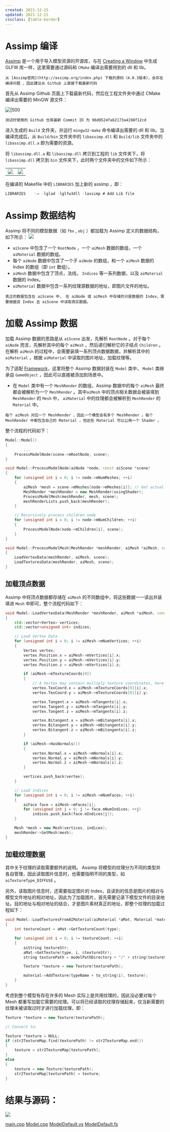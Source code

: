 ```yaml
---
created: 2021-12-15
updated: 2021-12-21
cssclass: [table-border]
---
```


# Assimp 编译

 [Assimp](http://assimp.org/index.php) 是一个用于导入模型资源的开源库，与在 [Creating a Window](Learn%20OpenGL%20-%20Ch%2000%20Creating%20a%20Window.md) 中生成 GLFW 库一样，这里需要通过源码和 `CMake` 编译出需要用到的 dll 和 lib。

```ad-error
从 [Assimp官网](http://assimp.org/index.php) 下载的源码（4.0.3版本），会存在编译问题 ，因此建议从 Github 上直接下载最新代码
```

首先从 Assimp Github 页面上下载最新代码，然后在工程文件夹中通过 CMake 编译出需要的 MinGW 源文件：

![|500](assets/LearnOpenGL-Ch%2008%20Model%20%20Loading/Untitled.png)

```ad-tip
测试时使用的 Github 仓库最新 Commit ID 为 96d0524fab2173a4198f12cd
```

进入生成的 `Build` 文件夹，并运行 `mingw32-make` 命令编译出需要的 dll 和 lib。当编译完成后，从 `Build/bin` 文件夹中的 `libassimp.dll` 和 `Build/lib` 文件夹中的 `libassimp.dll.a` 即为需要的资源。

将 `libassimp.dll.a` 和 `libassimp.dll` 拷贝到工程的 `lib` 文件夹下，将 `libassimp.dll` 拷贝到 `bin` 文件夹下，此时两个文件夹中的文件如下所示：

|                                                                       |                                                                       |
| --------------------------------------------------------------------- | --------------------------------------------------------------------- |
| ![](assets/LearnOpenGL-Ch%2008%20Model%20%20Loading/Untitled%201.png) | ![](assets/LearnOpenGL-Ch%2008%20Model%20%20Loading/Untitled%202.png) |

在编译的 Makefile 中的 `LIBRARIES` 加上新的 assimp ，即：

```csharp
LIBRARIES    := -lglad -lglfw3dll -lassimp # Add Lib file
```

# Assimp 数据结构

Assimp 将不同的模型数据（如 `fbx` , `obj` ）都加载为 Assimp 定义的数据结构，如下所示：
![](assets/LearnOpenGL-Ch%2008%20Model%20%20Loading/Untitled%203.png)

- `aiScene` 中包含了一个 `RootNode` ，一个 `aiMesh` 数据的数组，一个 `aiMaterial` 数据的数组。
- 每个 `aiNode` 数据中包含了一个子 `aiNode` 的数组，和一个 `aiMesh` 数据的 Index 的数组（即 `int` 数组）。
- `aiMesh` 数据中包含了顶点，法线， `Indices` 等一系列数据，以及 `aiMaterial` 数据的 Index。
- `aiMaterial` 数据中包含一系列纹理源数据的地址，即图片文件的地址。

```ad-note
真正的数据包含在 aiScene 中， 在 aiNode 或 aiMesh 中存储的只是数据的 Index，需要根据该 Index 去 aiScene 中读取真实数据。
```

# 加载 Assimp 数据

加载 Assimp 数据的思路是从 `aiScene` 出发，先解析 `RootNode` 。对于每个 `aiNode` 而言，先解析其中的每个 `aiMesh` ，然后递归解析它的子结点 `Children` 。在解析 `aiMesh` 的过程中，会需要装填一系列顶点数据数据，并解析其中的 `aiMaterial` ，根据 `aiMaterial` 中读取的图片地址，加载纹理等。

为了适配 [Framework](LearnOpenGL-Ch%2008%20Framework.md)，这里将整个 Assimp 数据封装在 `Model` 类中， `Model` 类继承自 `GameObject` ，因此可以直接被添加到场景中。

-   在 `Model` 类中有一个 `MeshRender` 的数组，Assimp 数据中的每个 `aiMesh` 最终都会被解析为一个 `MeshRender` 。其中`aiMesh` 中的顶点相关数据会被装填到 `MeshRender` 的 `Mesh` 中， `aiMaterial` 中的纹理都会被解析到 `MeshRender` 的 `Material` 中。

```ad-note
每个 aiMesh 对应一个 MeshRender ，因此一个模型会有多个 MeshRender 。每个 MeshRender 中都包含自己的 Material ，但这些 Material 可以公用一个 Shader 。
```

整个流程的代码如下：

```cpp
Model::Model()
{
		...
    ProcessModelNode(scene->mRootNode, scene);
}

void Model::ProcessModelNode(aiNode *node, const aiScene *scene)
{
    for (unsigned int i = 0; i != node->mNumMeshes; ++i)
    {
        aiMesh *mesh = scene->mMeshes[node->mMeshes[i]]; // Get actual mesh data from scene
        MeshRender *meshRender = new MeshRender(usingShader);
        ProcessModelMesh(meshRender, mesh, scene);
        meshRenderLists.push_back(meshRender);
    }

    // Recursively process children node
    for (unsigned int i = 0; i != node->mNumChildren; ++i)
    {
        ProcessModelNode(node->mChildren[i], scene);
    }
}

void Model::ProcessModelMesh(MeshRender *meshRender, aiMesh *aiMesh, const aiScene *scene)
{
    LoadVertexData(meshRender, aiMesh, scene);
    LoadTexturesData(meshRender, aiMesh, scene);
}
```

## 加载顶点数据

Assimp 中将顶点数据都存储在 `aiMesh` 的不同数组中，将这些数据一一读出并装填进 `Mesh` 中即可，整个流程代码如下：

```cpp
void Model::LoadVertexData(MeshRender *meshRender, aiMesh *aiMesh, const aiScene *scene)
{
    std::vector<Vertex> vertices;
    std::vector<unsigned int> indices;

    // Load Vertex Data
    for (unsigned int i = 0; i != aiMesh->mNumVertices; ++i)
    {
        Vertex vertex;
        vertex.Position.x = aiMesh->mVertices[i].x;
        vertex.Position.y = aiMesh->mVertices[i].y;
        vertex.Position.z = aiMesh->mVertices[i].z;

        if (aiMesh->mTextureCoords[0])
        {
            // A Vertex may contain multiply texture coordinates, here we only use the first one
            vertex.TexCoord.x = aiMesh->mTextureCoords[0][i].x;
            vertex.TexCoord.y = aiMesh->mTextureCoords[0][i].y;

            vertex.Tangent.x = aiMesh->mTangents[i].x;
            vertex.Tangent.y = aiMesh->mTangents[i].y;
            vertex.Tangent.z = aiMesh->mTangents[i].z;

            vertex.Bitangent.x = aiMesh->mBitangents[i].x;
            vertex.Bitangent.y = aiMesh->mBitangents[i].y;
            vertex.Bitangent.z = aiMesh->mBitangents[i].z;
        }

        if (aiMesh->HasNormals())
        {
            vertex.Normal.x = aiMesh->mNormals[i].x;
            vertex.Normal.y = aiMesh->mNormals[i].y;
            vertex.Normal.z = aiMesh->mNormals[i].z;
        }

        vertices.push_back(vertex);
    }

    // Load indices
    for (unsigned int i = 0; i != aiMesh->mNumFaces; ++i)
    {
        aiFace face = aiMesh->mFaces[i];
        for (unsigned int j = 0; j != face.mNumIndices; ++j)
            indices.push_back(face.mIndices[j]);
    }

    Mesh *mesh = new Mesh(vertices, indices);
    meshRender->SetMesh(mesh);
}
```

## 加载纹理数据

其中关于纹理的读取需要额外的说明。 Assimp 将模型的纹理分为不同的类型并各自管理，因此读取图片信息时，也需要指明不同的类型，如 `aiTextureType_DIFFUSE` 。

另外，读取图片信息时，还需要指定图片的 Index，且读到的信息是图片的相对与模型文件地址的相对地址，因此为了加载图片，首先需要记录下模型文件的目录地址。目的地址与相对地址的结合，才是图片素材真正的地址，即整个纹理的加载过程如下：

```cpp
void Model::LoadTexturesFromAIMaterial(aiMaterial *aMat, Material *material, aiTextureType type, string typeName)
{
    int textureCount = aMat->GetTextureCount(type);

    for (unsigned int i = 0; i != textureCount; ++i)
    {
        aiString textureStr;
        aMat->GetTexture(type, i, &textureStr);
        string texturePath = modelPathDirectory + "/" + string(textureStr.C_Str());

        Texture *texture = new Texture(texturePath);

        material->AddTexture(typeName + to_string(i), texture);
    }
}
```

考虑到整个模型有存在许多的 Mesh 实际上是共用纹理的，因此没必要对每个 Mesh 都重写加载它需要的纹理。可以将已经读取的纹理存储起来，仅当新需要的纹理未被读取过时才进行加载纹理，即：

```cpp
Texture *texture = new Texture(texturePath);

// Convert to: 

Texture *texture = NULL;
if (str2TextureMap.find(texturePath) != str2TextureMap.end())
{
    texture = str2TextureMap[texturePath];
}
else
{
    texture = new Texture(texturePath);
    str2TextureMap[texturePath] = texture;
}
```

# 结果与源码：

![](assets/LearnOpenGL-Ch%2008%20Model%20%20Loading/Untitled%204.png)

[main.cpp](https://www.notion.so/main-cpp-f28de83f9c3b4bb09805de058326acef)
[Model.cpp](https://www.notion.so/Model-cpp-4953a69e304f44f8a6b6d0c0116e58d7)
[ModelDefault.vs](https://www.notion.so/ModelDefault-vs-81e93a6c580d4b95b54e6245cf91b4b9)
[ModelDefault.fs](https://www.notion.so/ModelDefault-fs-5b59214a8d794ef480030ec5414a230a)